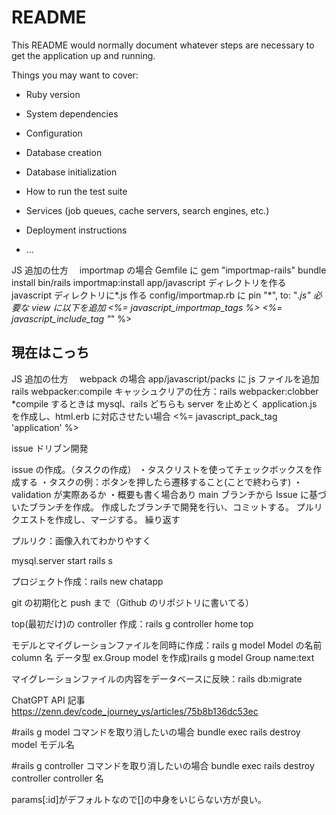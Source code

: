 # README

This README would normally document whatever steps are necessary to get the
application up and running.

Things you may want to cover:

- Ruby version

- System dependencies

- Configuration

- Database creation

- Database initialization

- How to run the test suite

- Services (job queues, cache servers, search engines, etc.)

- Deployment instructions

- ...

JS 追加の仕方　 importmap の場合
Gemfile に gem "importmap-rails"
bundle install
bin/rails importmap:install
app/javascript ディレクトリを作る
javascript ディレクトリに*.js 作る
config/importmap.rb に pin "*", to: "_.js"
必要な view に以下を追加
<%= javascript_importmap_tags %>
<%= javascript_include_tag "_" %>

## 現在はこっち

JS 追加の仕方　 webpack の場合
app/javascript/packs に js ファイルを追加
rails webpacker:compile
キャッシュクリアの仕方：rails webpacker:clobber
\*compile するときは mysql、rails どちらも server を止めとく
application.js を作成し、html.erb に対応させたい場合
<%= javascript_pack_tag 'application' %>

issue ドリブン開発

issue の作成。（タスクの作成）
・タスクリストを使ってチェックボックスを作成する
・タスクの例：ボタンを押したら遷移すること(ことで終わらす)
・validation が実際あるか
・概要も書く場合あり
main ブランチから Issue に基づいたブランチを作成。
作成したブランチで開発を行い、コミットする。
プルリクエストを作成し、マージする。
繰り返す

プルリク：画像入れてわかりやすく

mysql.server start
rails s

プロジェクト作成：rails new chatapp

git の初期化と push まで（Github のリポジトリに書いてる）

top(最初だけ)の controller 作成：rails g controller home top

モデルとマイグレーションファイルを同時に作成：rails g model Model の名前 column 名 データ型
ex.Group model を作成)rails g model Group name:text

マイグレーションファイルの内容をデータベースに反映：rails db:migrate

ChatGPT API 記事
https://zenn.dev/code_journey_ys/articles/75b8b136dc53ec

#rails g model コマンドを取り消したいの場合
bundle exec rails destroy model モデル名

#rails g controller コマンドを取り消したいの場合
bundle exec rails destroy controller controller 名

params[:id]がデフォルトなので[]の中身をいじらない方が良い。

